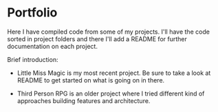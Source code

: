 # Portfolio

Here I have compiled code from some of my projects. I'll have the code sorted in project folders and there I'll add a README for further documentation on each project.

Brief introduction:

- Little Miss Magic is my most recent project. Be sure to take a look at README to get started on what is going on in there.

- Third Person RPG is an older project where I tried different kind of approaches building features and architecture.